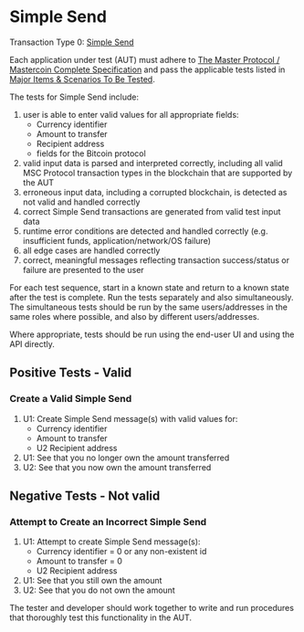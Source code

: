 # Simple Send

Transaction Type 0: [Simple Send](https://github.com/mastercoin-MSC/spec#transfer-coins-simple-send)

Each application under test (AUT) must adhere to [The Master Protocol / Mastercoin Complete Specification](https://github.com/mastercoin-MSC/spec/blob/master/README.md) and pass the applicable tests listed in [Major Items & Scenarios To Be Tested](https://github.com/marv-engine/QA/blob/master/MastercoinDistributedExchangeTestPlan.md#major-items--scenarios-to-be-tested).

The tests for Simple Send include:

1. user is able to enter valid values for all appropriate fields:
    * Currency identifier
    * Amount to transfer
    * Recipient address
    * fields for the Bitcoin protocol
1. valid input data is parsed and interpreted correctly, including all valid MSC Protocol transaction types in the blockchain that are supported by the AUT
1. erroneous input data, including a corrupted blockchain, is detected as not valid and handled correctly
1. correct Simple Send transactions are generated from valid test input data
1. runtime error conditions are detected and handled correctly (e.g. insufficient funds, application/network/OS failure)
1. all edge cases are handled correctly
1. correct, meaningful messages reflecting transaction success/status or failure are presented to the user

For each test sequence, start in a known state and return to a known state after the test is complete. Run the tests separately and also simultaneously. The simultaneous tests should be run by the same users/addresses in the same roles where possible, and also by different users/addresses.

Where appropriate, tests should be run using the end-user UI and using the API directly.

## Positive Tests - Valid
### Create a Valid Simple Send 
1. U1: Create Simple Send message(s) with valid values for:
    * Currency identifier
    * Amount to transfer
    * U2 Recipient address
1. U1: See that you no longer own the amount transferred
1. U2: See that you now own the amount transferred

## Negative Tests - Not valid
### Attempt to Create an Incorrect Simple Send
1. U1: Attempt to create Simple Send message(s):
    * Currency identifier = 0 or any non-existent id
    * Amount to transfer = 0
    * U2 Recipient address
1. U1: See that you still own the amount
1. U2: See that you do not own the amount

The tester and developer should work together to write and run procedures that thoroughly test this functionality in the AUT.

